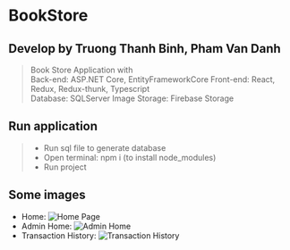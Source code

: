 # BookStore
## Develop by Truong Thanh Binh, Pham Van Danh
> Book Store Application with  
> Back-end: ASP.NET Core, EntityFrameworkCore 
> Front-end: React, Redux, Redux-thunk, Typescript  
> Database: SQLServer 
> Image Storage: Firebase Storage 

## Run application

> - Run sql file to generate database
> - Open terminal: npm i (to install node_modules)
> - Run project

## Some images
- Home: ![Home Page](https://drive.google.com/uc?export=view&id=1tHXBc465wlt6DnfNeCEt1IVVhp9Mp7QE)
- Admin Home: ![Admin Home](https://drive.google.com/uc?export=view&id=1lpMxGQfkX5IFkgsNeE4JCQpsXiV-khUy)
- Transaction History: ![Transaction History](https://drive.google.com/uc?export=view&id=1e8Pwpe5X2XFQcCn3w2lXeXzOZE0NHaNL)

